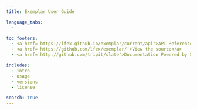 ```yaml
---
title: Exemplar User Guide

language_tabs:
  -

toc_footers:
  - <a href='https://lfex.github.io/exemplar/current/api'>API Reference</a>
  - <a href='https://github.com/lfex/exemplar/'>View the source</a>
  - <a href='http://github.com/tripit/slate'>Documentation Powered by Slate</a>

includes:
  - intro
  - usage
  - versions
  - license

search: true
---
```

